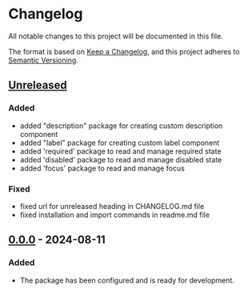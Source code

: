 # Changelog

All notable changes to this project will be documented in this file.

The format is based on [Keep a Changelog](https://keepachangelog.com/en/1.1.0/), and this project adheres to [Semantic Versioning](https://semver.org/spec/v2.0.0.html).

## [Unreleased]

### Added

- added "description" package for creating custom description component
- added "label" package for creating custom label component
- added 'required' package to read and manage required state
- added 'disabled' package to read and manage disabled state
- added 'focus' package to read and manage focus

### Fixed

- fixed url for unreleased heading in CHANGELOG.md file
- fixed installation and import commands in readme.md file

## [0.0.0] - 2024-08-11

### Added

- The package has been configured and is ready for development.

[Unreleased]: https://github.com/headlessng/headlessng/compare/@headlessng/primitives-v0.0.0...HEAD
[0.0.0]: https://github.com/headlessng/headlessng/releases/tag/%40headlessng%2Fprimitives-v0.0.0
